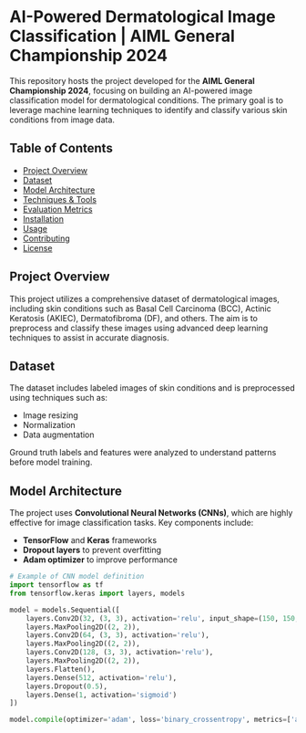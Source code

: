 # AI-Powered Dermatological Image Classification | AIML General Championship 2024

This repository hosts the project developed for the **AIML General Championship 2024**, focusing on building an AI-powered image classification model for dermatological conditions. The primary goal is to leverage machine learning techniques to identify and classify various skin conditions from image data.

## Table of Contents
- [Project Overview](#project-overview)
- [Dataset](#dataset)
- [Model Architecture](#model-architecture)
- [Techniques & Tools](#techniques--tools)
- [Evaluation Metrics](#evaluation-metrics)
- [Installation](#installation)
- [Usage](#usage)
- [Contributing](#contributing)
- [License](#license)

## Project Overview
This project utilizes a comprehensive dataset of dermatological images, including skin conditions such as Basal Cell Carcinoma (BCC), Actinic Keratosis (AKIEC), Dermatofibroma (DF), and others. The aim is to preprocess and classify these images using advanced deep learning techniques to assist in accurate diagnosis.

## Dataset
The dataset includes labeled images of skin conditions and is preprocessed using techniques such as:
- Image resizing
- Normalization
- Data augmentation

Ground truth labels and features were analyzed to understand patterns before model training.

## Model Architecture
The project uses **Convolutional Neural Networks (CNNs)**, which are highly effective for image classification tasks. Key components include:
- **TensorFlow** and **Keras** frameworks
- **Dropout layers** to prevent overfitting
- **Adam optimizer** to improve performance

```python
# Example of CNN model definition
import tensorflow as tf
from tensorflow.keras import layers, models

model = models.Sequential([
    layers.Conv2D(32, (3, 3), activation='relu', input_shape=(150, 150, 3)),
    layers.MaxPooling2D((2, 2)),
    layers.Conv2D(64, (3, 3), activation='relu'),
    layers.MaxPooling2D((2, 2)),
    layers.Conv2D(128, (3, 3), activation='relu'),
    layers.MaxPooling2D((2, 2)),
    layers.Flatten(),
    layers.Dense(512, activation='relu'),
    layers.Dropout(0.5),
    layers.Dense(1, activation='sigmoid')
])

model.compile(optimizer='adam', loss='binary_crossentropy', metrics=['accuracy'])
